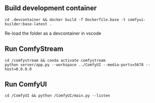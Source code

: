 ## Build development container
`cd .devcontainer && docker build -f Dockerfile.base -t comfyui-builder:base-latest .`

Re-load the folder as a devcontainer in vscode

## Run ComfyStream
```
cd /comfystream && conda activate comfystream
python server/app.py --workspace ../ComfyUI --media-ports=5678 --host=0.0.0.0
```

## Run ComfyUI
`cd /ComfyUI && python /ComfyUI/main.py --listen`
